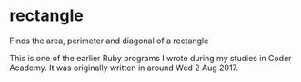 # rectangle
Finds the area, perimeter and diagonal of a rectangle

This is one of the earlier Ruby programs I wrote during my studies in Coder Academy.
It was originally written in around Wed 2 Aug 2017.
